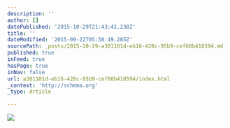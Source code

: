 ```yaml
---
description: ''
author: []
datePublished: '2015-10-29T21:43:41.238Z'
title: ''
dateModified: '2015-09-22T05:58:49.285Z'
sourcePath: _posts/2015-10-29-a301101d-eb16-428c-95b9-cef60b418594.md
published: true
inFeed: true
hasPage: true
inNav: false
url: a301101d-eb16-428c-95b9-cef60b418594/index.html
_context: 'http://schema.org'
_type: Article

---
```

![](https://the-grid-user-content.s3-us-west-2.amazonaws.com/229ba187-3cb7-480d-83e8-b86141014dec.jpg)